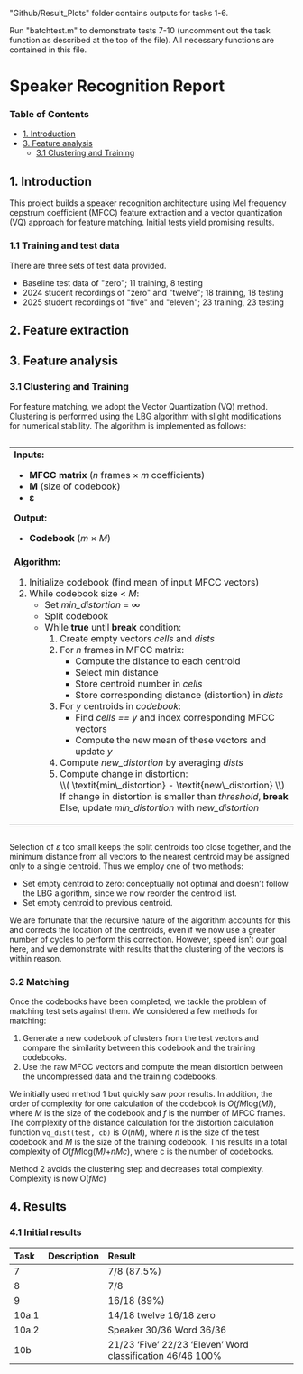 
"Github/Result_Plots" folder contains outputs for tasks 1-6.

Run "batchtest.m" to demonstrate tests 7-10 (uncomment out the task function as described at the top of the file). All necessary functions are contained in this file.

# Speaker Recognition Report
### Table of Contents  
- [1. Introduction](#1-introduction)
- [3. Feature analysis](#3-feature-analysis)
  * [3.1 Clustering and Training](#31-clustering-and-training)




## 1. Introduction
This project builds a speaker recognition architecture using Mel frequency cepstrum coefficient (MFCC) feature extraction and a vector quantization (VQ) approach for feature matching. Initial tests yield promising results.
### 1.1 Training and test data
There are three sets of test data provided.
* Baseline test data of "zero"; 11 training, 8 testing
* 2024 student recordings of "zero" and "twelve"; 18 training, 18 testing
* 2025 student recordings of "five" and "eleven"; 23 training, 23 testing

## 2. Feature extraction


## 3. Feature analysis
### 3.1 Clustering and Training

For feature matching, we adopt the Vector Quantization (VQ) method. Clustering is performed using the LBG algorithm with slight modifications for numerical stability. The algorithm is implemented as follows:

<div style="display: flex; justify-content: center;">
<table align="center"">
  <tr>
    <td><b>Inputs:</b>
      <ul>
        <li><b>MFCC matrix</b> (<i>n</i> frames × <i>m</i> coefficients)</li>
        <li><b>M</b> (size of codebook)</li>
        <li><b>ε</b></li>
      </ul>
      <b>Output:</b>
      <ul>
        <li><b>Codebook</b> (<i>m</i> × <i>M</i>)</li>
      </ul>
    </td>
  </tr>
  <tr>
    <td><b>Algorithm:</b>
      <ol>
        <li>Initialize codebook (find mean of input MFCC vectors)</li>
        <li>While codebook size &lt; <i>M</i>:
          <ul>
            <li>Set <i>min_distortion</i> = ∞</li>
            <li>Split codebook
            </li>
            <li>While <b>true</b> until <b>break</b> condition:
              <ol>
                <li>Create empty vectors <i>cells</i> and <i>dists</i></li>
                <li>For <i>n</i> frames in MFCC matrix:
                  <ul>
                    <li>Compute the distance to each centroid</li>
                    <li>Select min distance</li>
                    <li>Store centroid number in <i>cells</i></li>
                    <li>Store corresponding distance (distortion) in <i>dists</i></li>
                  </ul>
                </li>
                <li>For <i>y</i> centroids in <i>codebook</i>:
                  <ul>
                    <li>Find <i>cells == y</i> and index corresponding MFCC vectors</li>
                    <li>Compute the new mean of these vectors and update <i>y</i></li>
                  </ul>
                </li>
                <li>Compute <i>new_distortion</i> by averaging <i>dists</i></li>
                <li>Compute change in distortion:
                  <br> \\( \textit{min\_distortion} - \textit{new\_distortion} \\)
                  <br> If change in distortion is smaller than <i>threshold</i>, <b>break</b>
                  <br> Else, update <i>min_distortion</i> with <i>new_distortion</i>
                </li>
              </ol>
            </li>
          </ul>
        </li>
      </ol>
    </td>
  </tr>
</table>
</div>





Selection of *ε* too small keeps the split centroids too close together, and the minimum distance from all vectors to the nearest centroid may be assigned only to a single centroid. Thus we employ one of two methods:

- Set empty centroid to zero: conceptually not optimal and doesn’t follow the LBG algorithm, since we now reorder the centroid list.  
- Set empty centroid to previous centroid.

We are fortunate that the recursive nature of the algorithm accounts for this and corrects the location of the centroids, even if we now use a greater number of cycles to perform this correction. However, speed isn’t our goal here, and we demonstrate with results that the clustering of the vectors is within reason.

### 3.2 Matching

Once the codebooks have been completed, we tackle the problem of matching test sets against them. We considered a few methods for matching:

1. Generate a new codebook of clusters from the test vectors and compare the similarity between this codebook and the training codebooks.  
2. Use the raw MFCC vectors and compute the mean distortion between the uncompressed data and the training codebooks.

We initially used method 1 but quickly saw poor results. In addition, the order of complexity for one calculation of the codebook is *O*(*fM*log(*M)*), where *M* is the size of the codebook and *f* is the number of MFCC frames. The complexity of the distance calculation for the distortion calculation function `vq_dist(test, cb)` is *O*(*nM*), where *n* is the size of the test codebook and *M* is the size of the training codebook. This results in a total complexity of *O*(*fM*log(*M)*\+*nMc*), where c is the number of codebooks.

Method 2 avoids the clustering step and decreases total complexity. Complexity is now O(*fMc*) 

## 4. Results
### 4.1 Initial results

| Task | Description | Result |
| :---- | :---- | :---- |
| 7 |  | 7/8 (87.5%) |
| 8 |  | 7/8 |
| 9 |  | 16/18 (89%) |
| 10a.1 |  | 14/18 twelve 16/18 zero |
| 10a.2 |  | Speaker 30/36 Word 36/36 |
| 10b |  | 21/23 ‘Five’ 22/23 ‘Eleven’ Word classification 46/46 100% |

